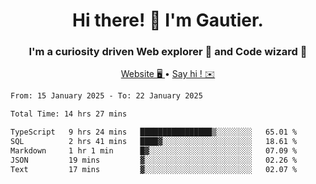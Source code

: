 <h1 align="center">Hi there! 👋 I'm Gautier.</h1>
<h3 align="center">I'm a curiosity driven Web explorer 🚀 and Code wizard 🧙</h3>

<p align="center">
  <a href="https://xisabla.github.io/">Website 🖥️ </a> •
  <a href="mailto:xisabla.dev@gmail.com">Say hi ! ✉️</a>
</p>

<!--START_SECTION:waka-->

```txt
From: 15 January 2025 - To: 22 January 2025

Total Time: 14 hrs 27 mins

TypeScript   9 hrs 24 mins   ████████████████▒░░░░░░░░   65.01 %
SQL          2 hrs 41 mins   ████▓░░░░░░░░░░░░░░░░░░░░   18.61 %
Markdown     1 hr 1 min      █▓░░░░░░░░░░░░░░░░░░░░░░░   07.09 %
JSON         19 mins         ▓░░░░░░░░░░░░░░░░░░░░░░░░   02.26 %
Text         17 mins         ▓░░░░░░░░░░░░░░░░░░░░░░░░   02.07 %
```

<!--END_SECTION:waka-->
